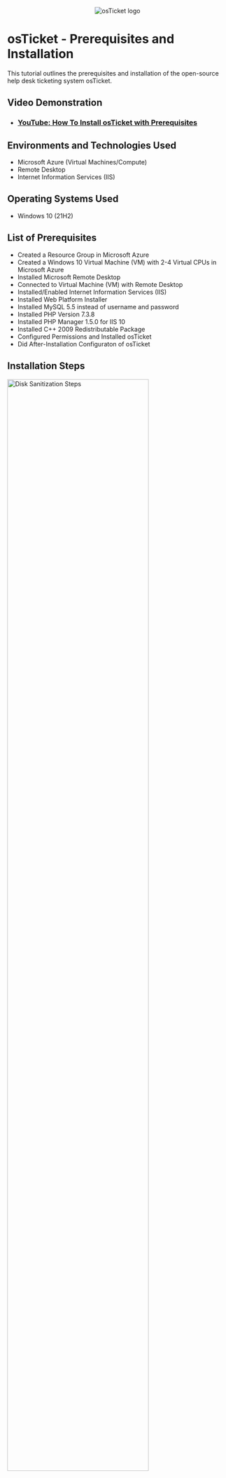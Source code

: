<p align="center">
<img src="https://i.imgur.com/Clzj7Xs.png" alt="osTicket logo"/>
</p>

<h1>osTicket - Prerequisites and Installation</h1>
This tutorial outlines the prerequisites and installation of the open-source help desk ticketing system osTicket.<br />

<h2>Video Demonstration</h2>

- ### [YouTube: How To Install osTicket with Prerequisites](https://www.youtube.com)

<h2>Environments and Technologies Used</h2>

- Microsoft Azure (Virtual Machines/Compute)
- Remote Desktop
- Internet Information Services (IIS)

<h2>Operating Systems Used </h2>

- Windows 10</b> (21H2)

<h2>List of Prerequisites</h2>

- Created a Resource Group in Microsoft Azure 
- Created a Windows 10 Virtual Machine (VM) with 2-4 Virtual CPUs in Microsoft Azure
- Installed Microsoft Remote Desktop
- Connected to Virtual Machine (VM) with Remote Desktop
- Installed/Enabled Internet Information Services (IIS)
- Installed Web Platform Installer
- Installed MySQL 5.5 instead of username and password
- Installed PHP Version 7.3.8
- Installed PHP Manager 1.5.0 for IIS 10
- Installed C++ 2009 Redistributable Package
- Configured Permissions and Installed osTicket
- Did After-Installation Configuraton of osTicket

<h2>Installation Steps</h2>

<p>
<img src="https://imgur.com/PV6UpRw.png" height="80%" width="80%" alt="Disk Sanitization Steps"/>
</p>
<p>
Created Resource Group in Microsoft Azure - RG-osTicket in order to create Virtual Machine (VM).
</p>
<br />

<p>
<img src="https://imgur.com/yd5qvVP.png" height="80%" width="80%" alt="Disk Sanitization Steps"/>
</p>
<p>
<img src="https://imgur.com/S0AwTNb.png" height="80%" width="80%" alt="Disk Sanitization Steps"/>
</p>
<p>
<img src="https://imgur.com/w9j5OSV.png" height="80%" width="80%" alt="Disk Sanitization Steps"/>
</p>
<p>
Created a Windows 10 Virtual Machine (VM) with 2-4 Virtual CPUs in Microsoft Azure with standard D4s_v3 - 4 vcpus, 16 GiB memory size. Network interface: Virtual network - RG-osTicket-vnet; Subnet - 10.0.0.0/24; Public IP - VM-osTicket-ip.
</p>
<br />

<p>
<img src="https://imgur.com/lj7D0gm.png" height="80%" width="80%" alt="Disk Sanitization Steps"/>
</p>
<p>
<img src="https://imgur.com/aWtaYZ2.png" height="80%" width="80%" alt="Disk Sanitization Steps"/>
</p>
<p>
<img src="https://imgur.com/RHL4fo8.png" height="80%" width="80%" alt="Disk Sanitization Steps"/>
</p>
<p>
Installed Microsoft Remote Desktop and connected to Virtual Machine (VM) via Remote Desktop using public IP address.
</p>
<br />
